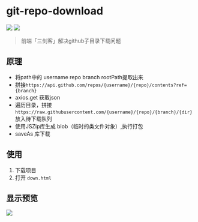 # git-repo-download
![](https://img.shields.io/github/repo-size/ZHAISHENKING/git-repo-download)
![](https://img.shields.io/github/license/ZHAISHENKING/git-repo-download)
> 前端「三剑客」解决github子目录下载问题

## 原理

- 将path中的 username repo branch rootPath提取出来
- 拼接`https://api.github.com/repos/{username}/{repo}/contents?ref={branch}` 
- axios.get 获取json
- 遍历目录，拼接`https://raw.githubusercontent.com/{username}/{repo}/{branch}/{dir}`放入待下载队列
- 使用JSZip库生成 blob（临时的类文件对象）,执行打包
- saveAs 库下载

## 使用

1. 下载项目
2. 打开 `down.html`

## 显示预览
![](https://qiniu.s001.xin/pic/down.gif)
